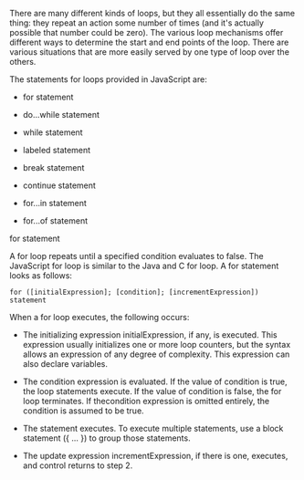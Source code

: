 There are many different kinds of loops, but they all essentially do the same thing: they repeat an action some number of times (and it's actually possible that number could be zero). The various loop mechanisms offer different ways to determine the start and end points of the loop. There are various situations that are more easily served by one type of loop over the others.


The statements for loops provided in JavaScript are:

- for statement

- do...while statement

- while statement

- labeled statement

- break statement

- continue statement

- for...in statement

- for...of statement

for statement

A for loop repeats until a specified condition evaluates to false. The JavaScript for loop is similar to the Java and C for loop. A for statement looks as follows:


```
for ([initialExpression]; [condition]; [incrementExpression]) statement
```

When a for loop executes, the following occurs:

- The initializing expression initialExpression, if any, is executed. This expression usually initializes one or more loop counters, but the syntax allows an expression of any degree of complexity. This expression can also declare variables.

- The condition expression is evaluated. If the value of condition is true, the loop statements execute. If the value of condition is false, the for loop terminates. If thecondition expression is omitted entirely, the condition is assumed to be true.

- The statement executes. To execute multiple statements, use a block statement ({ ... }) to group those statements.

- The update expression incrementExpression, if there is one, executes, and control returns to step 2.
